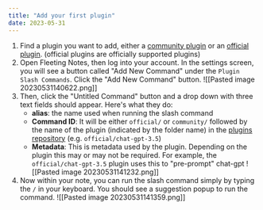 ```yaml
---
title: "Add your first plugin"
date: 2023-05-31
---
```

1. Find a plugin you want to add, either a [community plugin](https://github.com/fleetingnotes/fleeting-notes-plugins/tree/main/plugins/community) or an [official plugin](https://github.com/fleetingnotes/fleeting-notes-plugins/tree/main/plugins/official). (official plugins are officially supported plugins)
2. Open Fleeting Notes, then log into your account. In the settings screen, you will see a button called "Add New Command" under the `Plugin Slash Commands`. Click the "Add New Command" button.
![[Pasted image 20230531140622.png]]
3. Then, click the "Untitled Command" button and a drop down with three text fields should appear. Here's what they do:
	- **alias**: the name used when running the slash command
	- **Command ID**: It will be either `official/` or `community/` followed by the name of the plugin (indicated by the folder name) in the [plugins repository](https://github.com/fleetingnotes/fleeting-notes-plugins/tree/main/plugins/official) (e.g. `official/chat-gpt-3.5`)
	- **Metadata**: This is metadata used by the plugin. Depending on the plugin this may or may not be required. For example, the `official/chat-gpt-3.5` plugin uses this to "pre-prompt" chat-gpt
![[Pasted image 20230531141232.png]]
4. Now within your note, you can run the slash command simply by typing the `/` in your keyboard. You should see a suggestion popup to run the command.
![[Pasted image 20230531141359.png]]